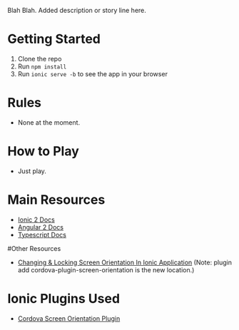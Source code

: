 Blah Blah. Added description or story line here.

# Getting Started

1. Clone the repo
2. Run `npm install`
3. Run `ionic serve -b` to see the app in your browser

# Rules

- None at the moment.

# How to Play

- Just play.

# Main Resources

- [Ionic 2 Docs](https://ionicframework.com/docs/v2/)
- [Angular 2 Docs](http://learnangular2.com/)
- [Typescript Docs](http://www.typescriptlang.org/docs/index.html)

#Other Resources

- [Changing & Locking Screen Orientation In Ionic Application](http://www.gajotres.net/changing-locking-screen-orientation-in-ionic-application/) (Note: plugin add cordova-plugin-screen-orientation is the new location.)

# Ionic Plugins Used

- [Cordova Screen Orientation Plugin](https://github.com/apache/cordova-plugin-screen-orientation)
